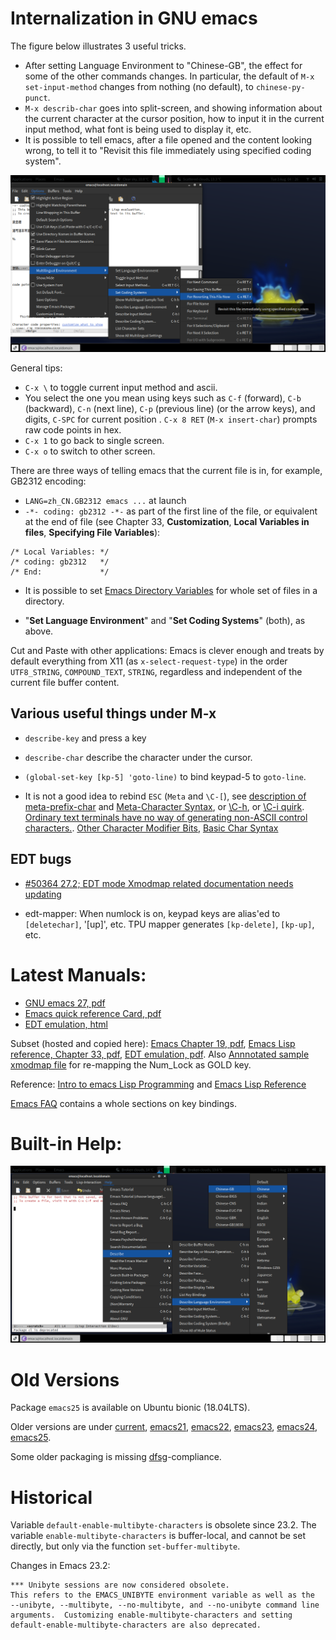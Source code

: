 # Internalization in GNU emacs

The figure below illustrates 3 useful tricks.

- After setting Language Environment to "Chinese-GB", the effect for some
of the other commands changes. In particular, the default of
`M-x set-input-method` changes from nothing (no default), to `chinese-py-punct`.
- `M-x describ-char` goes into split-screen, and showing information about the
current character at the cursor position, how to input it in the current input
method, what font is being used to display it, etc.
- It is possible to tell emacs, after a file opened and the content looking wrong,
to tell it to "Revisit this file immediately using specified coding system".

![Illustration for three useful tricks](Screenshot-Emacs-3Things.png)

General tips:

- `C-x \` to toggle current input method and ascii.
- You select the one you mean using keys such as `C-f` (forward), `C-b` (backward), `C-n` (next line), `C-p` (previous line) (or the
arrow keys), and digits,  `C-SPC` for current position . `C-x 8 RET` (`M-x insert-char`) prompts raw code points in hex.
- `C-x 1` to go back to single screen.
- `C-x o` to switch to other screen.

There are three ways of telling emacs that the current file is in, for example, GB2312 encoding:

- `LANG=zh_CN.GB2312 emacs ...` at launch
- `-*- coding: gb2312 -*-` as part of the first line of the file, or equivalent at the end of file (see Chapter 33, **Customization**, **Local Variables in files**, **Specifying File Variables**):

```
/* Local Variables: */
/* coding: gb2312   */
/* End:             */
```

- It is possible to set [Emacs Directory Variables](https://www.gnu.org/software/emacs/manual/html_node/emacs/Directory-Variables.html) for whole set of files
in a directory.

- "**Set Language Environment**" and "**Set Coding Systems**" (both), as above.

Cut and Paste with other applications: Emacs is clever enough and treats by default everything from X11
(as `x-select-request-type`) in the order `UTF8_STRING`, `COMPOUND_TEXT`, `STRING`, regardless and independent
of the current file buffer content.

## Various useful things under M-x

- `describe-key` and press a key

- `describe-char` describe the character under the cursor.

- `(global-set-key [kp-5] 'goto-line)` to bind keypad-5 to `goto-line`.

- It is not a good idea to rebind `ESC` (`Meta` and `\C-[`), see [description of meta-prefix-char](https://www.gnu.org/software/emacs/manual/html_node/elisp/Functions-for-Key-Lookup.html) and [Meta-Character Syntax](https://www.gnu.org/software/emacs/manual/html_node/elisp/Meta_002dChar-Syntax.html), or [\C-h](https://www.gnu.org/software/emacs/manual/html_node/elisp/Help-Functions.html), or
[\C-i quirk](https://www.gnu.org/software/emacs/manual/html_node/elisp/Ctl_002dChar-Syntax.html).
[Ordinary text terminals have no way of generating non-ASCII control characters.](https://www.gnu.org/software/emacs/manual/html_node/elisp/Ctl_002dChar-Syntax.html).
[Other Character Modifier Bits](https://www.gnu.org/software/emacs/manual/html_node/elisp/Other-Char-Bits.html), [Basic Char Syntax](https://gnu.org/software/emacs/manual/html_node/elisp/Basic-Char-Syntax.html)

## EDT bugs

- [#50364 27.2; EDT mode Xmodmap related documentation needs updating](https://debbugs.gnu.org/cgi/bugreport.cgi?bug=50364)

- edt-mapper: When numlock is on, keypad keys are alias'ed to `[deletechar]`, '[up]', etc. TPU mapper generates `[kp-delete]`, `[kp-up]`, etc.

# Latest Manuals:

- [GNU emacs 27, pdf](https://www.gnu.org/software/emacs/manual/pdf/emacs.pdf)
- [Emacs quick reference Card, pdf](https://www.gnu.org/software/emacs/refcards/pdf/refcard.pdf)
- [EDT emulation, html](https://www.gnu.org/software/emacs/manual/html_mono/edt.html)

Subset (hosted and copied here): [Emacs Chapter 19, pdf](emacs-27-chapter19.pdf),
[Emacs Lisp reference, Chapter 33, pdf](elisp-27-chapter33.pdf), [EDT emulation, pdf](edt.pdf).
Also [Annnotated sample xmodmap file](xmodmap.txt) for re-mapping the Num_Lock as GOLD key.

Reference: [Intro to emacs Lisp Programming](https://www.gnu.org/software/emacs/manual/pdf/eintr.pdf) and
[Emacs Lisp Reference](https://www.gnu.org/software/emacs/manual/pdf/elisp.pdf)

[Emacs FAQ](https://www.gnu.org/software/emacs/manual/html_mono/efaq.html#Key-bindings) contains a whole sections on key bindings.

# Built-in Help:

![Help Describe Chinese](ScreenshotHelpDescribe.png)

# Old Versions

Package `emacs25` is available on Ubuntu bionic (18.04LTS).

Older versions are under
[current](http://old-releases.ubuntu.com/ubuntu/pool/universe/e/emacs/),
[emacs21](http://old-releases.ubuntu.com/ubuntu/pool/universe/e/emacs21/),
[emacs22](http://old-releases.ubuntu.com/ubuntu/pool/universe/e/emacs22/),
[emacs23](http://old-releases.ubuntu.com/ubuntu/pool/universe/e/emacs23/),
[emacs24](http://old-releases.ubuntu.com/ubuntu/pool/universe/e/emacs24/),
[emacs25](http://old-releases.ubuntu.com/ubuntu/pool/universe/e/emacs25/).

Some older packaging is missing [dfsg](https://en.wikipedia.org/wiki/Debian_Free_Software_Guidelines)-compliance.

# Historical

Variable `default-enable-multibyte-characters` is obsolete since 23.2. The variable `enable-multibyte-characters` is buffer-local,
and cannot be set directly, but only via the function `set-buffer-multibyte`.

Changes in Emacs 23.2:

```
*** Unibyte sessions are now considered obsolete.
This refers to the EMACS_UNIBYTE environment variable as well as the
--unibyte, --multibyte, --no-multibyte, and --no-unibyte command line
arguments.  Customizing enable-multibyte-characters and setting
default-enable-multibyte-characters are also deprecated.
```
